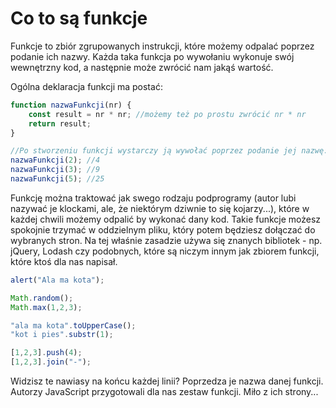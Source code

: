 # Co to są funkcje

Funkcje to zbiór zgrupowanych instrukcji, które możemy odpalać poprzez podanie ich nazwy. Każda taka funkcja po wywołaniu wykonuje swój wewnętrzny kod, a następnie może zwrócić nam jakąś wartość.

Ogólna deklaracja funkcji ma postać: 

```js
function nazwaFunkcji(nr) {
    const result = nr * nr; //możemy też po prostu zwrócić nr * nr
    return result;
}

//Po stworzeniu funkcji wystarczy ją wywołać poprzez podanie jej nazwę:
nazwaFunkcji(2); //4
nazwaFunkcji(3); //9
nazwaFunkcji(5); //25
```

Funkcję można traktować jak swego rodzaju podprogramy (autor lubi nazywać je klockami, ale, że niektórym dziwnie to się kojarzy...), które w każdej chwili możemy odpalić by wykonać dany kod. Takie funkcje możesz spokojnie trzymać w oddzielnym pliku, który potem będziesz dołączać do wybranych stron. Na tej właśnie zasadzie używa się znanych bibliotek - np. jQuery, Lodash czy podobnych, które są niczym innym jak zbiorem funkcji, które ktoś dla nas napisał.

```js
alert("Ala ma kota");

Math.random();
Math.max(1,2,3);

"ala ma kota".toUpperCase();
"kot i pies".substr(1);

[1,2,3].push(4);
[1,2,3].join("-");
```

Widzisz te nawiasy na końcu każdej linii? Poprzedza je nazwa danej funkcji. Autorzy JavaScript przygotowali dla nas zestaw funkcji. Miło z ich strony...